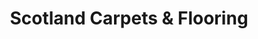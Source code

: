 ---
title: "Scotland Carpets & Flooring"
url: /edinburgh/scotland-carpets-and-flooring/
shop: carpet
---
